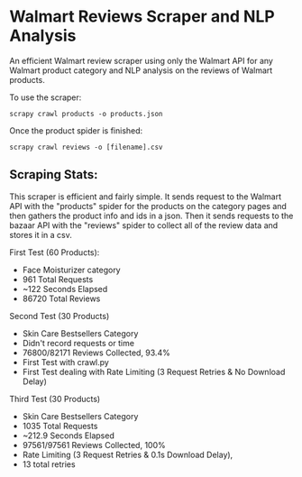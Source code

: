 # Walmart Reviews Scraper and NLP Analysis
An efficient Walmart review scraper using only the Walmart API for any Walmart product category and NLP analysis on the reviews of Walmart products.

To use the scraper:
```
scrapy crawl products -o products.json
```

Once the product spider is finished:
```
scrapy crawl reviews -o [filename].csv
```

## Scraping Stats:

This scraper is efficient and fairly simple. It sends request to the Walmart API with the "products" spider for the products on the category pages and then gathers the product info and ids in a json. Then it sends requests to the bazaar API with the "reviews" spider to collect all of the review data and stores it in a csv.

First Test (60 Products):
- Face Moisturizer category
- 961 Total Requests
- ~122 Seconds Elapsed
- 86720 Total Reviews

Second Test (30 Products)
- Skin Care Bestsellers Category
- Didn't record requests or time
- 76800/82171 Reviews Collected, 93.4%
- First Test with crawl.py
- First Test dealing with Rate Limiting (3 Request Retries & No Download Delay)

Third Test (30 Products)
- Skin Care Bestsellers Category
- 1035 Total Requests
- ~212.9 Seconds Elapsed
- 97561/97561 Reviews Collected, 100%
- Rate Limiting (3 Request Retries & 0.1s Download Delay),
- 13 total retries